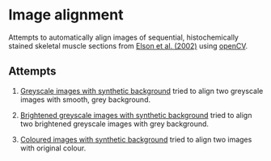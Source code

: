 # Image alignment
Attempts to automatically align images of sequential, histochemically stained skeletal muscle sections from [Elson et al. (2002)](https://sci-hub.mksa.top/10.1016/s0960-8966(02)00047-0) using [openCV](https://opencv.org/).

## Attempts
1. [Greyscale images with synthetic background](./greybackground.md) tried to align two greyscale images with smooth, grey background. 

2. [Brightened greyscale images with synthetic background](./brightened.md) tried to align two brightened greyscale images with grey background.

3. [Coloured images with synthetic background](./original_colour.md) tried to align two images with original colour.
